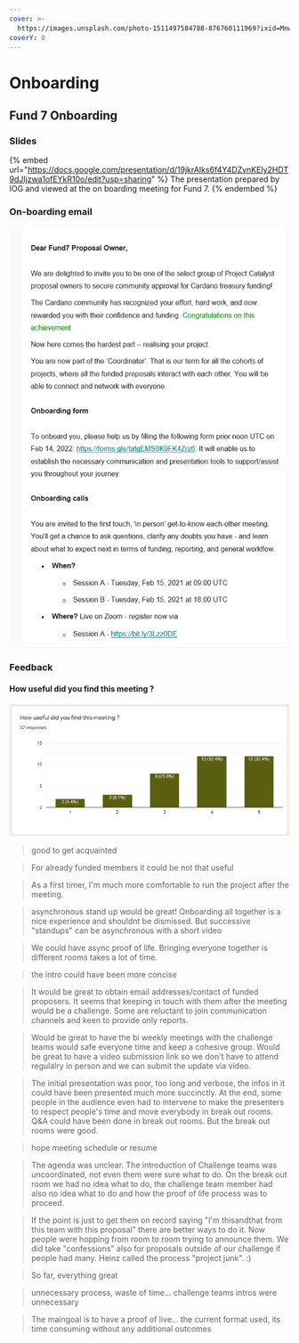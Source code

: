 ```yaml
---
cover: >-
  https://images.unsplash.com/photo-1511497584788-876760111969?ixid=MnwxMjA3fDB8MHxwaG90by1wYWdlfHx8fGVufDB8fHx8&ixlib=rb-1.2.1&auto=format&fit=crop&w=3432&q=80
coverY: 0
---
```


# Onboarding

## Fund 7 Onboarding

### Slides

{% embed url="https://docs.google.com/presentation/d/19jkrAIks6f4Y4DZvnKEly2HDT9dJIjzwa1ofEYkR10o/edit?usp=sharing" %}
The presentation prepared by IOG and viewed at the on boarding meeting for Fund 7.
{% endembed %}

### On-boarding email

![](../.gitbook/assets/2022-02-16.png)

### Feedback

#### How useful did you find this meeting ?

![](<../.gitbook/assets/2022-02-16 (1).png>)

> good to get acquainted

> For already funded members it could be not that useful

> As a first timer, I'm much more comfortable to run the project after the meeting.

> asynchronous stand up would be great! Onboarding all together is a nice experience and shouldnt be dismissed. But successive "standups" can be asynchronous with a short video

> We could have async proof of life. Bringing everyone together is different rooms takes a lot of time.

> the intro could have been more concise

> It would be great to obtain email addresses/contact of funded proposers. It seems that keeping in touch with them after the meeting would be a challenge. Some are reluctant to join communication channels and keen to provide only reports.

> Would be great to have the bi weekly meetings with the challenge teams would safe everyone time and keep a cohesive group. Would be great to have a video submission link so we don't have to attend regulalry in person and we can submit the update via video.

> The initial presentation was poor, too long and verbose, the infos in it could have been presented much more succinctly. At the end, some people in the audience even had to intervene to make the presenters to respect people's time and move everybody in break out rooms. Q\&A could have been done in break out rooms. But the break out rooms were good.

> hope meeting schedule or resume

> The agenda was unclear. The introduction of Challenge teams was uncoordinated, not even them were sure what to do. On the break out room we had no idea what to do, the challenge team member had also no idea what to do and how the proof of life process was to proceed.

> If the point is just to get them on record saying "I'm thisandthat from this team with this proposal" there are better ways to do it. Now people were hopping from room to room trying to announce them. We did take "confessions" also for proposals outside of our challenge if people had many. Heinz called the process "project junk". :)

> So far, everything great

> unnecessary process, waste of time... challenge teams intros were unnecessary

> The maingoal is to have a proof of live... the current format used, its time consuming without any additional outcomes

